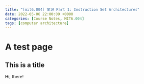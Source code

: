 ```yaml
---
title: "[mit6.004] 笔记 Part 1: Instruction Set Architectures"
date: 2022-05-06 22:00:00 +0000
categories: [Course Notes, MIT6.004]
tags: [computer architecture]
---
```


# A test page
## This is a title

Hi, there!